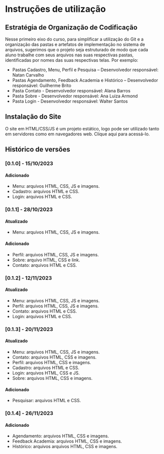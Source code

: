 # Instruções de utilização

## Estratégia de Organização de Codificação 

Nesse primeiro eixo do curso, para simplificar a utilização do Git e a organização das pastas e artefatos de implementação no sistema de arquivos, sugerimos que o projeto seja estruturado de modo que cada aluno trabalhe com seus arquivos nas suas respectivas pastas, identificadas por nomes das suas respectivas telas. Por exemplo:

- Pastas Cadastro, Menu, Perfil e Pesquisa – Desenvolvedor responsável: Natan Carvalho <br>
- Pastas Agendamento, Feedback Academia e Histórico – Desenvolvedor responsável: Guilherme Brito <br>
- Pasta Contato - Desenvolvedor responsável: Alana Barros <br>
- Pasta Sobre - Desenvolvedor responsável: Ana Luiza Armond <br>
- Pasta Login - Desenvolvedor responsável: Walter Santos <br>

## Instalação do Site

O site em HTML/CSS/JS é um projeto estático, logo pode ser utilizado tanto em servidores como em navegadores web. Clique aqui para acessá-lo.  

## Histórico de versões

### [0.1.0] - 15/10/2023
#### Adicionado
- Menu: arquivos HTML, CSS, JS e imagens.
- Cadastro: arquivos HTML e CSS.
- Login: arquivos HTML e CSS.

### [0.1.1] - 28/10/2023
#### Atualizado
- Menu: arquivos HTML, CSS, JS e imagens.
#### Adicionado
- Perfil: arquivos HTML, CSS, JS e imagens.
- Sobre: arquivo HTML, CSS e link.
- Contato: arquivos HTML e CSS.

### [0.1.2] - 12/11/2023
#### Atualizado
- Menu: arquivos HTML, CSS, JS e imagens.
- Perfil: arquivos HTML, CSS, JS e imagens.
- Contato: arquivos HTML e CSS.
- Login: arquivos HTML e CSS.

### [0.1.3] - 20/11/2023
#### Atualizado
- Menu: arquivos HTML, CSS, JS e imagens.
- Contato: arquivos HTML, CSS e imagens.
- Perfil: arquivos HTML, CSS e imagens.
- Cadastro: arquivos HTML e CSS.
- Login: arquivos HTML, CSS e JS.
- Sobre: arquivos HTML, CSS e imagens.

#### Adicionado
- Pesquisar: arquivos HTML e CSS.

### [0.1.4] - 26/11/2023
#### Adicionado
- Agendamento: arquivos HTML, CSS e imagens.
- Feedback Academia: arquivos HTML, CSS e imagens.
- Histórico: arquivos arquivos HTML, CSS e imagens.


